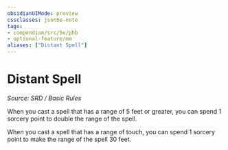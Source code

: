 ```yaml
---
obsidianUIMode: preview
cssclasses: json5e-note
tags:
- compendium/src/5e/phb
- optional-feature/mm
aliases: ["Distant Spell"]
---
```

# Distant Spell
*Source: SRD / Basic Rules* 

When you cast a spell that has a range of 5 feet or greater, you can spend 1 sorcery point to double the range of the spell.

When you cast a spell that has a range of touch, you can spend 1 sorcery point to make the range of the spell 30 feet.